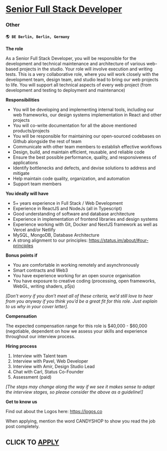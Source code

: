 # [Senior Full Stack Developer](https://www.remotewlb.com/apply/senior-full-stack-developer-63488)  
### Other  
#### `🌎 BE Berlin, Berlin, Germany`  

**The role**

As a Senior Full Stack Developer, you will be responsible for the development and technical maintenance and architecture of various web-based projects in the studio. Your role will involve execution and writing tests. This is a very collaborative role, where you will work closely with the development team, design team, and studio lead to bring our web projects to life. You will support all technical aspects of every web project (from development and testing to deployment and maintenance)

**Responsibilities**

  * You will be developing and implementing internal tools, including our web frameworks, our design systems implementation in React and other projects
  * You will co-write documentation for all the above mentioned products/projects
  * You will be responsible for maintaining our open-sourced codebases on Github alongside the rest of team
  * Communicate with other team members to establish effective workflows
  * Design, build, and maintain efficient, reusable, and reliable code
  * Ensure the best possible performance, quality, and responsiveness of applications
  * Identify bottlenecks and defects, and devise solutions to address and mitigate
  * Help maintain code quality, organization, and automation
  * Support team members

**You ideally will have**

  * 5+ years experience in Full Stack / Web Development
  * Experience in ReactJS and NodeJs (all in Typescript)
  * Good understanding of software and database architecture
  * Experience in implementation of frontend libraries and design systems
  * Experience working with Git, Docker and NextJS framework as well as Vercel and/or Netlify
  * MySQL, MongoDB, Database Architecture
  * A strong alignment to our principles: https://status.im/about/#our-principles

**Bonus points if**

  * You are comfortable in working remotely and asynchronously
  * Smart contracts and Web3
  * You have experience working for an open source organisation
  * You have exposure to creative coding (processing, open frameworks, WebGL, writing shaders, p5js)

_[Don’t worry if you don’t meet all of these criteria, we’d still love to hear from you anyway if you think you’d be a great fit for this role. Just explain to us why in your cover letter]._

**Compensation**

The expected compensation range for this role is $40,000 - $60,000 (negotiable, dependent on how we assess your skills and experience throughout our interview process.

**Hiring process**

  1. Interview with Talent team
  2. Interview with Pavel, Web Developer
  3. Interview with Amir, Design Studio Lead
  4. Chat with Carl, Status Co-Founder
  5. Assessment (paid)

_[The steps may change along the way if we see it makes sense to adapt the interview stages, so please consider the above as a guideline!]_

**Get to know us**

Find out about the Logos here: https://logos.co

When applying, mention the word CANDYSHOP to show you read the job post completely.  
## CLICK TO [APPLY](https://www.remotewlb.com/apply/senior-full-stack-developer-63488)

